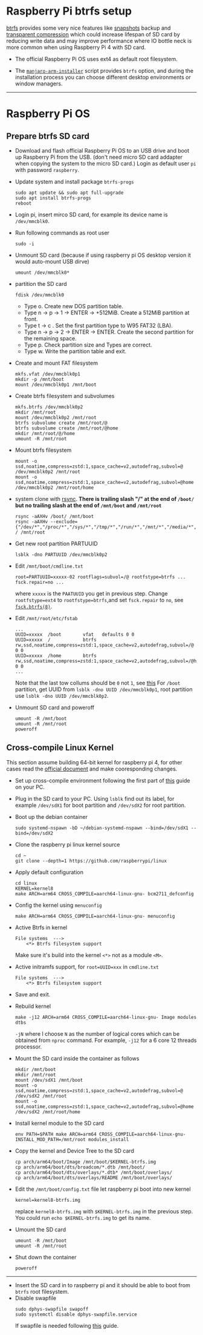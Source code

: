 # Raspberry Pi btrfs setup

[btrfs](https://wiki.archlinux.org/title/Btrfs) provides some very nice features like [snapshots](https://btrfs.wiki.kernel.org/index.php/SysadminGuide#Snapshots) backup and [transparent compression](https://wiki.archlinux.org/title/Btrfs#Compression) which could increase lifespan of SD card by reducing write data and may improve performance where IO bottle neck is more common when using Raspberry Pi 4 with SD card.

- The official Raspberry Pi OS uses ext4 as default root filesystem.

- The [`manjaro-arm-installer`](https://gitlab.manjaro.org/manjaro-arm/applications/manjaro-arm-installer/-/tree/master) script provides `btrfs` option, and during the installation process you can choose different desktop environments or window managers.



___
# Raspberry Pi OS

## Prepare btrfs SD card

- Download and flash official Raspberry Pi OS to an USB drive and boot up Raspberry Pi from the USB.
  (don't need micro SD card addapter when copying the system to the micro SD card.)
  Login as default user `pi` with password `raspberry`.
- Update system and install package `btrfs-progs`
  ```
  sudo apt update && sudo apt full-upgrade 
  sudo apt install btrfs-progs
  reboot
  ```
- Login pi, insert mirco SD card, for example its device name is `/dev/mmcblk0`.

- Run following commands as root user
  ```
  sudo -i
  ```

- Unmount SD card (because if using raspberry pi OS desktop version it would auto-mount USB dirve)
  ```
  umount /dev/mmcblk0*
  ```

- partition the SD card
  ```
  fdisk /dev/mmcblk0
  ````

  - Type o. Create new DOS partition table.
  - Type n -> p -> 1 -> ENTER -> +512MiB. Create a 512MiB partition at front.
  - Type t -> c . Set the first partition type to W95 FAT32 (LBA).
  - Type n -> p -> 2 -> ENTER -> ENTER. Create the second partition for the remaining space.
  - Type p. Check partition size and Types are correct.
  - Type w. Write the partition table and exit.

- Create and mount FAT filesystem
  ```
  mkfs.vfat /dev/mmcblk0p1
  mkdir -p /mnt/boot
  mount /dev/mmcblk0p1 /mnt/boot
  ```
- Create btrfs filesystem and subvolumes
  ```
  mkfs.btrfs /dev/mmcblk0p2
  mkdir /mnt/root
  mount /dev/mmcblk0p2 /mnt/root
  btrfs subvolume create /mnt/root/@
  btrfs subvolume create /mnt/root/@home
  mkdir /mnt/root/@/home
  umount -R /mnt/root
  ```

- Mount btrfs filesystem
  ```
  mount -o ssd,noatime,compress=zstd:1,space_cache=v2,autodefrag,subvol=@ /dev/mmcblk0p2 /mnt/root
  mount -o ssd,noatime,compress=zstd:1,space_cache=v2,autodefrag,subvol=@home /dev/mmcblk0p2 /mnt/root/home
  ```
- system clone with [rsync](https://wiki.archlinux.org/title/Rsync#Full_system_backup).
  **There is trailing slash "/" at the end of  `/boot/` but no trailing slash at the end of `/mnt/boot` and `/mnt/root`**
  ```
  rsync -aAXHv /boot/ /mnt/boot
  rsync -aAXHv --exclude={"/dev/*","/proc/*","/sys/*","/tmp/*","/run/*","/mnt/*","/media/*","/lost+found","/boot/*"} / /mnt/root
  ```

- Get new root partition PARTUUID
  ```
  lsblk -dno PARTUUID /dev/mmcblk0p2
  ```

- Edit `/mnt/boot/cmdline.txt` 
  ```
  root=PARTUUID=xxxxx-02 rootflags=subvol=/@ rootfstype=btrfs ... fsck.repair=no ...
  ```
  where `xxxxx` is the `PAATUUID` you get in previous step. Change `rootfstype=ext4` to `rootfstype=btrfs`,and
  set `fsck.repair` to `no`, see [`fsck.btrfs(8)`](https://man.archlinux.org/man/fsck.btrfs.8).

- Edit `/mnt/root/etc/fstab`
  ```
  ...
  UUID=xxxxx  /boot        vfat   defaults 0 0
  UUID=xxxxx  /            btrfs  rw,ssd,noatime,compress=zstd:1,space_cache=v2,autodefrag,subvol=/@	         0 0
  UUID=xxxxx  /home        btrfs  rw,ssd,noatime,compress=zstd:1,space_cache=v2,autodefrag,subvol=/@home	     0 0
  ...
  ```
  Note that the last tow collums should be `0` not `1`, see [this](https://wiki.archlinux.org/title/Fstab#Usage)
  For `/boot` partition, get UUID from `lsblk -dno UUID /dev/mmcblk0p1`,
  root partition use `lsblk -dno UUID /dev/mmcblk0p2`.

- Unmount SD card and poweroff
  ```
  umount -R /mnt/boot
  umount -R /mnt/root
  poweroff
  ```

## Cross-compile Linux Kernel
This section assume building 64-bit kernel for raspberry pi 4, for other cases read the [official document](https://www.raspberrypi.org/documentation/computers/linux_kernel.html#cross-compiling-the-kernel) and make cooresponding changes.

- Set up cross-compile environment following the first part of [this](https://github.com/Bai-Qiang/Raspberry_Pi_tinkering_notes/blob/main/Cross_compile_Linux_kernel.md#create-a-clean-debian-environment) guide
  on your PC.
- Plug in the SD card to your PC. Using `lsblk` find out its label, for example `/dev/sdX1` for boot partition and `/dev/sdX2` for root partition.
- Boot up the debian container
  ```
  sudo systemd-nspawn -bD ~/debian-systemd-nspawn --bind=/dev/sdX1 --bind=/dev/sdX2
  ```
- Clone the raspberry pi linux kernel source
  ```
  cd ~
  git clone --depth=1 https://github.com/raspberrypi/linux
  ```
- Apply default configuration
  ```
  cd linux
  KERNEL=kernel8
  make ARCH=arm64 CROSS_COMPILE=aarch64-linux-gnu- bcm2711_defconfig
  ```
- Config the kernel using `menuconfig`
  ```
  make ARCH=arm64 CROSS_COMPILE=aarch64-linux-gnu- menuconfig
  ```
- Active Btrfs in kernel
  ```
  File systems  --->
      <*> Btrfs filesystem support
  ```
  Make sure it's build into the kernel `<*>` not as a module `<M>`.
- Active initramfs support, for `root=UUID=xxx` in `cmdline.txt`
  ```
  File systems  --->
      <*> Btrfs filesystem support
  ```
- Save and exit.
- Rebuild kernel
  ```
  make -j12 ARCH=arm64 CROSS_COMPILE=aarch64-linux-gnu- Image modules dtbs
  ```
  `-jN` where I choose `N` as the number of logical cores which can be obtained from `nproc` command.
  For example, `-j12` for a 6 core 12 threads processor.

- Mount the SD card inside the container as follows
  ```
  mkdir /mnt/boot
  mkdir /mnt/root
  mount /dev/sdX1 /mnt/boot
  mount -o ssd,noatime,compress=zstd:1,space_cache=v2,autodefrag,subvol=@ /dev/sdX2 /mnt/root
  mount -o ssd,noatime,compress=zstd:1,space_cache=v2,autodefrag,subvol=@home /dev/sdX2 /mnt/root/home
  ```
- Install kernel module to the SD card
  ```
  env PATH=$PATH make ARCH=arm64 CROSS_COMPILE=aarch64-linux-gnu- INSTALL_MOD_PATH=/mnt/root modules_install
  ```
- Copy the kernel and Device Tree to the SD card
  ```
  cp arch/arm64/boot/Image /mnt/boot/$KERNEL-btrfs.img
  cp arch/arm64/boot/dts/broadcom/*.dtb /mnt/boot/
  cp arch/arm64/boot/dts/overlays/*.dtb* /mnt/boot/overlays/
  cp arch/arm64/boot/dts/overlays/README /mnt/boot/overlays/
  ```
- Edit the `/mnt/boot/config.txt` file let raspberry pi boot into new kernel
  ```
  kernel=kernel8-btrfs.img
  ```
  replace `kernel8-btrfs.img` with `$KERNEL-btrfs.img` in the previous step.
  You could run `echo $KERNEL-btrfs.img` to get its name.
- Umount the SD card
  ```
  umount -R /mnt/boot
  umount -R /mnt/root
  ```
- Shut down the container
  ```
  poweroff
  ```

___
- Insert the SD card in to raspberry pi and it should be able to boot from `btrfs` root filesystem.
- Disable swapfile
  ```
  sudo dphys-swapfile swapoff
  sudo systemctl disable dphys-swapfile.service
  ```
  If swapfile is needed following [this](https://wiki.archlinux.org/title/Btrfs#Swap_file) guide.



